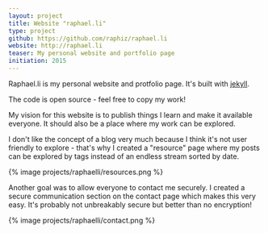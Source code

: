 ```yaml
---
layout: project
title: Website "raphael.li"
type: project
github: https://github.com/raphiz/raphael.li
website: http://raphael.li
teaser: My personal website and portfolio page
initiation: 2015
---
```


Raphael.li is my personal website and protfolio page. It's built with [jekyll](http://jekyllrb.com/).

The code is open source - feel free to copy my work!

My vision for this website is to publish things I learn and make it available everyone. It should also be a place where my work can be explored.

I don't like the concept of a blog very much because I think it's not user friendly to explore - that's why I created a "resource" page where my posts can be explored by tags instead of an endless stream sorted by date.

{% image projects/raphaelli/resources.png %}

Another goal was to allow everyone to contact me securely. I created a secure communication section on the contact page which makes this very easy. It's probably not unbreakably secure but better than no encryption!

{% image projects/raphaelli/contact.png %}
